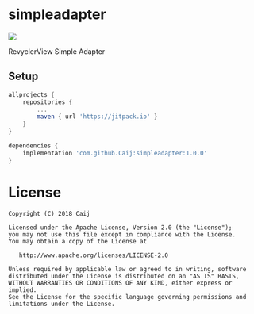 # simpleadapter

[![](https://jitpack.io/v/Caij/simpleadapter.svg)](https://jitpack.io/#Caij/simpleadapter)

RevyclerView Simple Adapter

## Setup

```gradle
allprojects {
    repositories {
        ...
        maven { url 'https://jitpack.io' }
    }
}

dependencies {
    implementation 'com.github.Caij:simpleadapter:1.0.0'
}
```

# License

```
Copyright (C) 2018 Caij

Licensed under the Apache License, Version 2.0 (the "License");
you may not use this file except in compliance with the License.
You may obtain a copy of the License at

   http://www.apache.org/licenses/LICENSE-2.0

Unless required by applicable law or agreed to in writing, software
distributed under the License is distributed on an "AS IS" BASIS,
WITHOUT WARRANTIES OR CONDITIONS OF ANY KIND, either express or implied.
See the License for the specific language governing permissions and
limitations under the License.
```